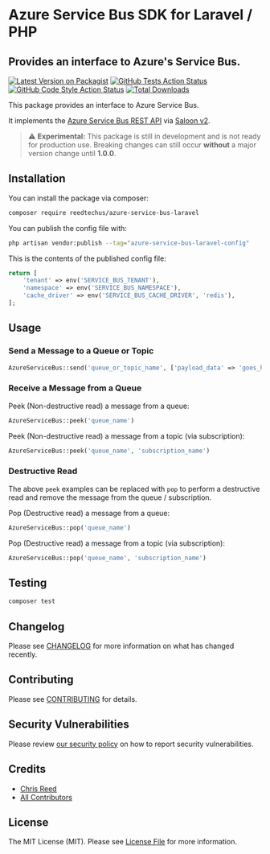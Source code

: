 # Azure Service Bus SDK for Laravel / PHP

## Provides an interface to Azure's Service Bus.

[![Latest Version on Packagist](https://img.shields.io/packagist/v/reedtechus/azure-service-bus-laravel.svg?style=flat-square)](https://packagist.org/packages/reedtechus/azure-service-bus-laravel)
[![GitHub Tests Action Status](https://img.shields.io/github/actions/workflow/status/reedtechus/azure-service-bus-laravel/run-tests.yml?branch=main&label=tests&style=flat-square)](https://github.com/reedtechus/azure-service-bus-laravel/actions?query=workflow%3Arun-tests+branch%3Amain)
[![GitHub Code Style Action Status](https://img.shields.io/github/actions/workflow/status/reedtechus/azure-service-bus-laravel/fix-php-code-style-issues.yml?branch=main&label=code%20style&style=flat-square)](https://github.com/reedtechus/azure-service-bus-laravel/actions?query=workflow%3A"Fix+PHP+code+style+issues"+branch%3Amain)
[![Total Downloads](https://img.shields.io/packagist/dt/reedtechus/azure-service-bus-laravel.svg?style=flat-square)](https://packagist.org/packages/reedtechus/azure-service-bus-laravel)

This package provides an interface to Azure Service Bus.

It implements the [Azure Service Bus REST API](https://docs.microsoft.com/en-us/rest/api/servicebus/) via [Saloon v2](https://github.com/Sammyjo20/Saloon/tree/v2).

> :warning: **Experimental:** This package is still in development and is not ready for production use.
> Breaking changes can still occur **without** a major version change until **1.0.0**.

## Installation

You can install the package via composer:

```bash
composer require reedtechus/azure-service-bus-laravel
```

<!-- You can publish and run the migrations with:

```bash
php artisan vendor:publish --tag="azure-service-bus-laravel-migrations"
php artisan migrate
``` -->

You can publish the config file with:

```bash
php artisan vendor:publish --tag="azure-service-bus-laravel-config"
```

This is the contents of the published config file:

```php
return [
	'tenant' => env('SERVICE_BUS_TENANT'),
	'namespace' => env('SERVICE_BUS_NAMESPACE'),
	'cache_driver' => env('SERVICE_BUS_CACHE_DRIVER', 'redis'),
];
```

<!-- Optionally, you can publish the views using

```bash
php artisan vendor:publish --tag="azure-service-bus-laravel-views"
``` -->

## Usage

### Send a Message to a Queue or Topic

```php
AzureServiceBus::send('queue_or_topic_name', ['payload_data' => 'goes_here'])
```

### Receive a Message from a Queue

Peek (Non-destructive read) a message from a queue:

```php
AzureServiceBus::peek('queue_name')
```

Peek (Non-destructive read) a message from a topic (via subscription):

```php
AzureServiceBus::peek('queue_name', 'subscription_name')
```

### Destructive Read

The above `peek` examples can be replaced with `pop` to perform a destructive read and remove the message from the queue / subscription.

Pop (Destructive read) a message from a queue:

```php
AzureServiceBus::pop('queue_name')
```

Pop (Destructive read) a message from a topic (via subscription):

```php
AzureServiceBus::pop('queue_name', 'subscription_name')
```

## Testing

```bash
composer test
```

## Changelog

Please see [CHANGELOG](CHANGELOG.md) for more information on what has changed recently.

## Contributing

Please see [CONTRIBUTING](CONTRIBUTING.md) for details.

## Security Vulnerabilities

Please review [our security policy](../../security/policy) on how to report security vulnerabilities.

## Credits

-   [Chris Reed](https://github.com/chrisreedio)
-   [All Contributors](../../contributors)

## License

The MIT License (MIT). Please see [License File](LICENSE.md) for more information.

